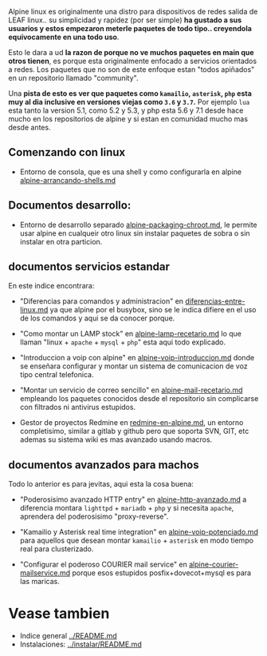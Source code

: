 Alpine linux es originalmente una distro para dispositivos de redes salida de LEAF linux.. 
su simplicidad y rapidez (por ser simple) **ha gustado a sus usuarios y 
estos empezaron meterle paquetes de todo tipo.. creyendola equivocamente en una todo uso**.

Esto le dara a ud **la razon de porque no ve muchos paquetes en main que otros tienen**, 
es porque esta originalmente enfocado a servicios orientados a redes. Los paquetes 
que no son de este enfoque estan "todos apiñados" en un repositorio llamado "community".

Una **pista de esto es ver que paquetes como `kamailio`, `asterisk`, `php` 
esta muy al dia inclusive en versiones viejas como `3.6` y `3.7`.** Por ejemplo 
`lua` esta tanto la version 5.1, como 5.2 y 5.3, y php esta 5.6 y 7.1 desde hace mucho 
en los repositorios de alpine y si estan en comunidad mucho mas desde antes.

## Comenzando con linux

* Entorno de consola, que es una shell y como configurarla en alpine [alpine-arrancando-shells.md](alpine-arrancando-shells.md)

## Documentos desarrollo:

* Entorno de desarrollo separado [alpine-packaging-chroot.md](alpine-packaging-chroot.md), 
le permite usar alpine en cualqueir otro linux sin instalar paquetes de sobra o sin instalar en otra particion.

## documentos servicios estandar

En este indice encontrara:

* "Diferencias para comandos y administracion" en [diferencias-entre-linux.md](diferencias-entre-linux.md) 
ya que alpine por el busybox, sino se le indica difiere en el uso de los comandos y aqui se da conocer porque.

* "Como montar un LAMP stock" en [alpine-lamp-recetario.md](alpine-lamp-recetario.md) 
lo que llaman "linux + `apache` + `mysql` + `php`" esta aqui todo explicado.

* "Introduccion a voip con alpine" en [alpine-voip-introduccion.md](alpine-voip-introduccion.md) 
donde se enseñara configurar y montar un sistema de comunicacion de voz tipo central telefonica.

* "Montar un servicio de correo sencillo" en [alpine-mail-recetario.md](alpine-mail-recetario.md) 
empleando los paquetes conocidos desde el repositorio sin complicarse con filtrados ni antivirus estupidos.

* Gestor de proyectos Redmine en [redmine-en-alpine.md](redmine-en-alpine.md), un entorno completisimo, 
similar a gitlab y github pero que soporta SVN, GIT, etc ademas su sistema wiki es mas avanzado usando macros.

## documentos avanzados para machos

Todo lo anterior es para jevitas, aqui esta la cosa buena:

* "Poderosisimo avanzado HTTP entry" en [alpine-http-avanzado.md](alpine-http-avanzado.md) 
a diferencia montara `lighttpd` + `mariadb` + `php` y si necesita `apache`, aprendera del poderosisimo "proxy-reverse".

* "Kamailio y Asterisk real time integration" en [alpine-voip-potenciado.md](alpine-voip-potenciado.md) 
para aquellos que desean montar `kamailio` + `asterisk` en modo tiempo real para clusterizado.

* "Configurar el poderoso COURIER mail service" en [alpine-courier-mailservice.md](alpine-courier-mailservice.md) 
porque esos estupidos posfix+dovecot+mysql es para las maricas.

# Vease tambien

* Indice general [../README.md](../README.md)
* Instalaciones: [../instalar/README.md](../instalar/README.md)
